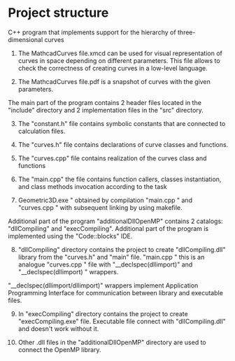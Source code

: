 # Project structure
C++ program that implements support for the hierarchy of three-dimensional curves

1. The MathcadCurves file.xmcd can be used for visual representation of curves in space depending on different parameters. This file allows  to check the correctness of creating curves in a low-level language.

2. The MathcadCurves file.pdf is a snapshot of curves with the given parameters.

The main part of the program contains 2 header files located in the "include" directory and 2 implementation files in the "src" directory.

3. The "constant.h" file contains symbolic constants that are connected to calculation files.

4. The "curves.h" file contains declarations of curve classes and functions.

5. The "curves.cpp" file contains realization of the curves class and functions

6. The "main.cpp" the file contains function callers, classes instantiation, and class methods invocation according to the task

7. Geometric3D.exe " obtained by compilation "main.cpp " and "curves.cpp " with subsequent linking by using makefile.

Additional part of the program "additionalDllOpenMP" contains 2 catalogs: "dllCompiling" and "execCompiling". Additional part of the program is implemented using the "Code::blocks" IDE.

8. "dllCompiling" directory contains the project to create "dllCompiling.dll" library from the "curves.h" and "main" file.
"main.cpp " this is an analogue "curves.cpp " file with "__declspec(dllimport)" and "__declspec(dllimport) " wrappers.

"__declspec(dllimport/dllimport)" wrappers implement Application Programming Interface for communication between library and executable files.

9. In "execCompiling" directory contains the project to create "execCompiling.exe" file. Executable file connect with "dllCompiling.dll" and doesn't work without it.

10. Other .dll files in the "additionalDllOpenMP" directory are used to connect the OpenMP library.



  

  
  
